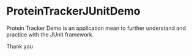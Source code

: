 # ProteinTrackerJUnitDemo

Protein Tracker Demo is an application mean to further understand and practice with the JUnit framework.

Thank you
